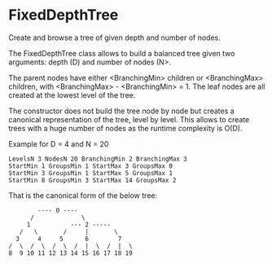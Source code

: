 # FixedDepthTree
Create and browse a tree of given depth and number of nodes.
 
The FixedDepthTree class allows to build a balanced tree given two arguments: depth (D) and number of nodes (N>.

The parent nodes have either \<BranchingMin\> children or \<BranchingMax\> children, with \<BranchingMax\> - \<BranchingMin\> = 1. The leaf nodes are all created at the lowest level of the tree.

The constructor does not build the tree node by node but creates a canonical representation of the tree, level by level. This allows to create trees with a huge number of nodes as the runtime complexity is O(D).

Example for D = 4 and N = 20
```
LevelsN 3 NodesN 20 BranchingMin 2 BranchingMax 3
StartMin 1 GroupsMin 1 StartMax 3 GroupsMax 0
StartMin 3 GroupsMin 1 StartMax 5 GroupsMax 1
StartMin 8 GroupsMin 3 StartMax 14 GroupsMax 2
```
That is the canonical form of the below tree:
```
        ---- 0 ----
      /             \
     1           --- 2 -----
   /   \       /     |       \
  3     4     5      6        7
/  \  /  \  /  \  /  |  \  /  |  \
8  9 10 11 12 13 14 15 16 17 18 19
```
